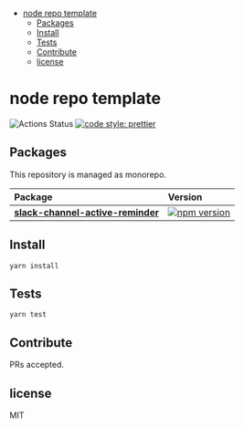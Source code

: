 <!-- START doctoc generated TOC please keep comment here to allow auto update -->
<!-- DON'T EDIT THIS SECTION, INSTEAD RE-RUN doctoc TO UPDATE -->


- [node repo template](#node-repo-template)
  - [Packages](#packages)
  - [Install](#install)
  - [Tests](#tests)
  - [Contribute](#contribute)
  - [license](#license)

<!-- END doctoc generated TOC please keep comment here to allow auto update -->

# node repo template

![Actions Status](https://github.com/9renpoto/bot/workflows/Node%20CI/badge.svg)
[![code style: prettier](https://img.shields.io/badge/code_style-prettier-ff69b4.svg?style=flat-square)](https://github.com/prettier/prettier)

## Packages

This repository is managed as monorepo.

| Package                                                                       | Version                                                                                                                                   |
| :---------------------------------------------------------------------------- | :---------------------------------------------------------------------------------------------------------------------------------------- |
| **[slack-channel-active-reminder](./packages/slack-channel-active-reminder)** | [![npm version](https://badge.fury.io/js/slack-channel-active-reminder.svg)](https://www.npmjs.com/package/slack-channel-active-reminder) |

## Install

    yarn install

## Tests

    yarn test

## Contribute

PRs accepted.

## license

MIT
